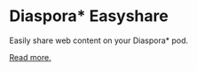 Diaspora* Easyshare
===================

Easily share web content on your Diaspora* pod.

<a href="http://arlogn.github.io/easyshare/">Read more.</a>
